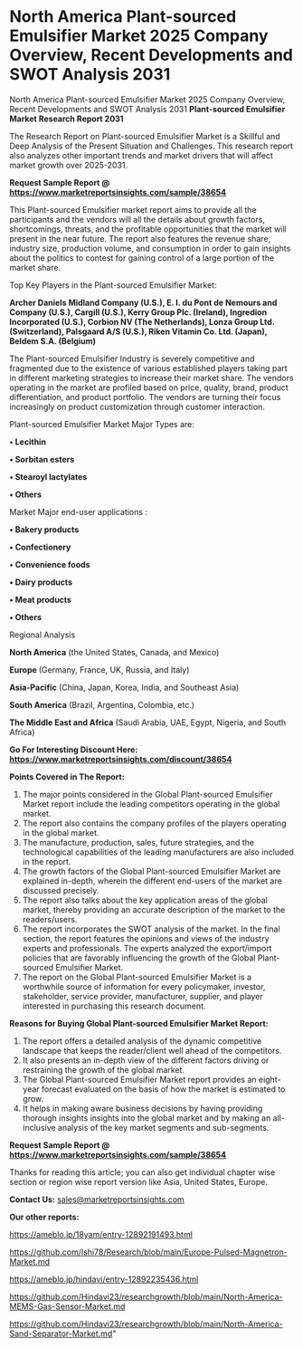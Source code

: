 # North America Plant-sourced Emulsifier Market 2025 Company Overview, Recent Developments and SWOT Analysis 2031
North America Plant-sourced Emulsifier Market 2025 Company Overview, Recent Developments and SWOT Analysis 2031
<strong>Plant-sourced Emulsifier Market Research Report 2031</strong>

The Research Report on Plant-sourced Emulsifier Market is a Skillful and Deep Analysis of the Present Situation and Challenges. This research report also analyzes other important trends and market drivers that will affect market growth over 2025-2031.

<strong>Request Sample Report @ <a href=https://www.marketreportsinsights.com/sample/38654>https://www.marketreportsinsights.com/sample/38654</a></strong>

This Plant-sourced Emulsifier market report aims to provide all the participants and the vendors will all the details about growth factors, shortcomings, threats, and the profitable opportunities that the market will present in the near future. The report also features the revenue share, industry size, production volume, and consumption in order to gain insights about the politics to contest for gaining control of a large portion of the market share.

Top Key Players in the Plant-sourced Emulsifier Market:

<strong>Archer Daniels Midland Company (U.S.), E. I. du Pont de Nemours and Company (U.S.), Cargill (U.S.), Kerry Group Plc. (Ireland), Ingredion Incorporated (U.S.), Corbion NV (The Netherlands), Lonza Group Ltd. (Switzerland), Palsgaard A/S (U.S.), Riken Vitamin Co. Ltd. (Japan), Beldem S.A. (Belgium)</strong>

The Plant-sourced Emulsifier Industry is severely competitive and fragmented due to the existence of various established players taking part in different marketing strategies to increase their market share. The vendors operating in the market are profiled based on price, quality, brand, product differentiation, and product portfolio. The vendors are turning their focus increasingly on product customization through customer interaction.

Plant-sourced Emulsifier Market Major Types are:

<strong>•  Lecithin

•  Sorbitan esters

•  Stearoyl lactylates

•  Others</strong>

Market Major end-user applications :

<strong>•  Bakery products

•  Confectionery

•  Convenience foods

•  Dairy products

•  Meat products

•  Others</strong>

Regional Analysis

</u><strong><b>North America</b></strong> (the United States, Canada, and Mexico)

<strong><b>Europe </b></strong>(Germany, France, UK, Russia, and Italy)

<strong><b>Asia-Pacific</b></strong> (China, Japan, Korea, India, and Southeast Asia)

<strong><b>South America</b></strong> (Brazil, Argentina, Colombia, etc.)

<strong><b>The Middle East and Africa</b></strong> (Saudi Arabia, UAE, Egypt, Nigeria, and South Africa)

<strong>Go For Interesting Discount Here: <a href=https://www.marketreportsinsights.com/discount/38654>https://www.marketreportsinsights.com/discount/38654</a></strong>

<strong>Points Covered in The Report:</strong>
<ol>
  <li>The major points considered in the Global Plant-sourced Emulsifier Market report include the leading competitors operating in the global market.</li>
  <li>The report also contains the company profiles of the players operating in the global market.</li>
  <li>The manufacture, production, sales, future strategies, and the technological capabilities of the leading manufacturers are also included in the report.</li>
  <li>The growth factors of the Global Plant-sourced Emulsifier Market are explained in-depth, wherein the different end-users of the market are discussed precisely.</li>
  <li>The report also talks about the key application areas of the global market, thereby providing an accurate description of the market to the readers/users.</li>
  <li>The report incorporates the SWOT analysis of the market. In the final section, the report features the opinions and views of the industry experts and professionals. The experts analyzed the export/import policies that are favorably influencing the growth of the Global Plant-sourced Emulsifier Market.</li>
  <li>The report on the Global Plant-sourced Emulsifier Market is a worthwhile source of information for every policymaker, investor, stakeholder, service provider, manufacturer, supplier, and player interested in purchasing this research document.</li>
</ol>
<strong>Reasons for Buying Global Plant-sourced Emulsifier Market Report:</strong>

<ol>
  <li>The report offers a detailed analysis of the dynamic competitive landscape that keeps the reader/client well ahead of the competitors.</li>
  <li>It also presents an in-depth view of the different factors driving or restraining the growth of the global market.</li>
  <li>The Global Plant-sourced Emulsifier Market report provides an eight-year forecast evaluated on the basis of how the market is estimated to grow.</li>
  <li>It helps in making aware business decisions by having providing thorough insights insights into the global market and by making an all-inclusive analysis of the key market segments and sub-segments.</li>
</ol>
<strong>Request Sample Report @ <a href=https://www.marketreportsinsights.com/sample/38654>https://www.marketreportsinsights.com/sample/38654</a></strong>


Thanks for reading this article; you can also get individual chapter wise section or region wise report version like Asia, United States, Europe.

<strong>Contact Us:</strong>
sales@marketreportsinsights.com

<strong>Our other reports:</strong>

<a href=https://ameblo.jp/18yam/entry-12892191493.html>https://ameblo.jp/18yam/entry-12892191493.html</a>

<a href=https://github.com/Ishi78/Research/blob/main/Europe-Pulsed-Magnetron-Market.md>https://github.com/Ishi78/Research/blob/main/Europe-Pulsed-Magnetron-Market.md</a>

<a href=https://ameblo.jp/hindavi/entry-12892235436.html>https://ameblo.jp/hindavi/entry-12892235436.html</a>

<a href=https://github.com/Hindavi23/researchgrowth/blob/main/North-America-MEMS-Gas-Sensor-Market.md>https://github.com/Hindavi23/researchgrowth/blob/main/North-America-MEMS-Gas-Sensor-Market.md</a>

<a href=https://github.com/Hindavi23/researchgrowth/blob/main/North-America-Sand-Separator-Market.md>https://github.com/Hindavi23/researchgrowth/blob/main/North-America-Sand-Separator-Market.md</a>"
